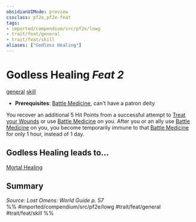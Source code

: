 ```yaml
---
obsidianUIMode: preview
cssclass: pf2e,pf2e-feat
tags:
- imported/compendium/src/pf2e/lowg
- trait/feat/general
- trait/feat/skill
aliases: ["Godless Healing"]
---
```

# Godless Healing  *Feat 2*  
[general](general.md)  [skill](skill.md)  

- **Prerequisites**: [Battle Medicine](battle-medicine.md), can't have a patron deity

You recover an additional 5 Hit Points from a successful attempt to [Treat your Wounds](treat-wounds.md) or use [Battle Medicine](battle-medicine.md) on you. After you or an ally use [Battle Medicine](battle-medicine.md) on you, you become temporarily immune to that [Battle Medicine](battle-medicine.md) for only 1 hour, instead of 1 day.

## Godless Healing leads to...

[Mortal Healing](mortal-healing-logm.md)

## Summary

*Source: Lost Omens: World Guide p. 57*  
%% #imported/compendium/src/pf2e/lowg #trait/feat/general #trait/feat/skill %%